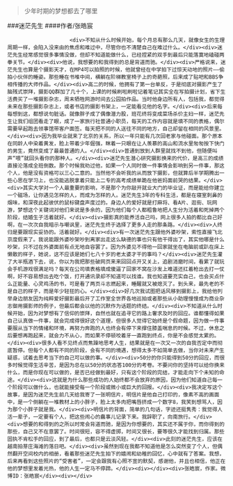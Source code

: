 > 少年时期的梦想都去了哪里

###迷茫先生
####作者/张皓宸

						<div>不知从什么时候开始，每个月总有那么几天，就像女生的生理周期一样，会陷入没来由的焦虑和难过中，尽管你也不清楚自己在难过什么。</div><div>迷茫先生经常感觉很多事情没做，但却不知道能做什么，已经捏紧的双手到最后只能落寞地磕碰两拳关节。</div><div>他说，我想要的和我得到的总是背道而驰。</div><div>严格说来，迷茫先生也算是个摄影天才，在MP4可以拍照的时候，他就曾经在中学拍下过惊天动地的照片——偷拍小伙伴的睡姿。那些睡在书堆中间，横躺在阶梯教室椅子上的奇葩照，后来成了贴吧和BBS争相传播的大师作品。</div><div>高二的时候，他拥有了第一台单反，于是彻底对摄影产生了脑残式崇拜，摄影QQ群加了几十个，上课的时候刷啦刷啦记着笔记其实全在写拍摄计划，省下生活费买了一堆摄影杂志，周末牺牲网游时间去公园拍作品。当时他身边所有人，包括我，都觉得未来在那些摄影杂志上，或者书店的摄影书架上，一定能看见他的名字。</div><div>后来每每想到这，都想说句脏话。就像胖子成了偶像潜力股，班花终将变成菜场杀价主妇一样，迷茫先生让我们组团看走了眼，成了一家旅行社普通小职员，每天的工作内容就是填不同的表格，偶尔需要早起跑去领事馆带客户面签。每天把不同的人送往不同的地方，自己却留在相同的风景里。</div><div>因为我毕业就来了北京的关系，所以一年只能有几次回老家与他碰面。那个原本在同龄人中染着黄发，脸上带着少年倔强，眯着一只眼在让人羡慕的高山和流水里匆匆按下快门的男生，竟然变成了最最普通的人。</div><div>普通到放到人群里就找不到他，但随便叫声“喂”就回头看你的那种人。</div><div>迷茫先生潜心研究摄影换来的代价，是高三的成绩直接沦落成全班倒数。那个时候我劝过他，如果一个人同时做一件事情会影响到另一件事，那这个人，他是没有资格可以三心二意的。当然他不会听我的从而放下摄影，但就算后半学期腾出一些心思在学习上，也没能逃脱拿着只能上二专的高考成绩单跪在他爸妈面前哭的结果。</div><div>其实大学对一个人最重要的影响，不是那个为你敲开就业大门的毕业证，而是能给你建立一个磁场，让你遇见怎样的人，而成为怎样的人。迷茫先生3年的专科生活，都是在寝室刺鼻的烟味，和深夜此起彼伏的鼠标键盘声度过的。身边人的爱好就是打麻将、看A片、逛街、玩网游，梦想这个关键词对他们来说是多余的，因为他们每个人都粗鲁地把人生分为活着和死掉两个阶段，结婚生子活着就好。</div><div>摄影真的能养活自己吗，网上很多人拍的都比自己好啊，在一次次自我暗示与嘲讽里，迷茫先生终于选择了更多人走的那条路。</div><div>人终归是要跟现实妥协的。活着就好。</div><div>有一次迷茫先生跟他外婆吵架，索性直接飞北京度假来了。我说能跟外婆吵架吵到离家出走这么缺德的事也只有他干得出了，其实他哪是什么吵架，只不过在外婆面前有点无地自容罢了。因为外婆见不得他一回家就坐在电脑前或趴在床上懒散的样子，她说，这不应该是她们七八十岁的老太婆才干的事吗？</div><div>迷茫先生灌了大半瓶酒下去，说，你以为我把那些破网页来来回回点开又关上，追剧消磨时间，看累了就玩会手机游戏很满足吗？每天在公司填表格填成傻逼了回家不窝在沙发上难道还扛着枪出去打一仗啊，好不容易想出去吃个饭，打开通讯录却不知道可以找谁。我也知道要充实自己，也会买点什么正能量、心灵鸡汤的书，可是看了两页斗志燃起来，睡醒就又被熄灭了。到头来，最先老的不是自己的样子，而是年少轻狂的心。</div><div>好几次我试图把话风移到摄影上，我给他列举身边朋友因为纯粹爱好摄影最后开了工作室全世界各地巡拍或者那些从小助理慢慢成为商业杂志御用摄影师的例子，但最后都会以他的沉默作为话题的终结。</div><div>不知道从什么时候开始，因为对梦想有了信仰的崇拜，自然也就在追寻它的路上奢求及时的回应。谁都懂得如果自己认真做一件事，就会完成得很好这个道理，但很多人觉得它始终是个假命题，因为做一件事要服从当下的情绪和环境，再努力奔跑的人也终会有停下来撑住膝盖喘息的时候。不过，休息之后要想再跑起来，就会力不从心，而如果不停顿咬着牙一直跑到终点，你是不会感觉太累的。</div><div>很多人看不见终点而焦躁地思考人生，结果就是在一次又一次的自我否定中而彻底暂停。但每个人都有不同的阶段，会有不同的境遇，想得太多不如简单去做，当你对未来产生疑惑，试着去思考当下的自己可以做的事。</div><div>50分的你只能得到50分的回应，而很多时候觉得生活辛苦，是因为总在以50分的状态答100分的考卷。不要问你的坚持可以给你换来什么，而是你现在可以做的，是否已经做到最好，只有这个阶段的完结，才能走向下个未知的命途。</div><div>这就是为什么那些成功的人始终都不会放弃的原因，因为他们知道自己每一个阶段可以做什么，也就能接受每一个阶段或微小或巨大的回报。</div><div>我决定写这个故事，是因为迷茫先生前几天给我寄了一张明信片，明信片是他自己打印的，像素不高的画面中，是一个侧躺在一堆教材上的小胖子，脸上太多肉把嘴唇挤成一个数字8，我笑到想骂人，因为那个小胖子就是我。</div><div>明信片的背面，简单的几句话，字迹还挺隽秀：我觉得人活一辈子，一定要有个人，把这些闹心的蠢事儿记录下来。我辞职了，向南旅行。</div><div>想要的和得到的之所以时常会背道而驰，是因为你想要的，其实还不属于你，而你得到的那些，自己又不在意罢了。时间很短，容不得虚掷，时间又很长，要等很久才能找到归属。那些固执不肯松手的回应，到了最后，也都只是云淡风轻。</div><div>此刻的迷茫先生，应该在越南拍芽庄海滩的落日吧。</div><div>虽然到现在我都不知道他是怎么突然变了个人，但偶然翻开空间校内的相册，看着那些迷茫先生拍下的嬉闹和幼稚的回忆，心中就有了答案。我想，后来再看到这些照片的“受害者”，一定会跟我有心照不宣的默契，感谢他，并且也相信，他正在他的梦想里发着光热，他的人生一定马不停蹄。</div><div></div><div>张皓宸，作家。微博ID：张皓宸</div><div></div>			  		